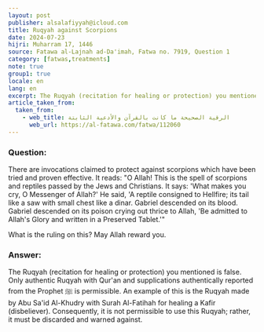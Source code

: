 ```yaml
---
layout: post
publisher: alsalafiyyah@icloud.com
title: Ruqyah against Scorpions
date: 2024-07-23
hijri: Muharram 17, 1446
source: Fatawa al-Lajnah ad-Da'imah, Fatwa no. 7919, Question 1
category: [fatwas,treatments]
note: true
group1: true
locale: en
lang: en
excerpt: The Ruqyah (recitation for healing or protection) you mentioned is false. Only authentic Ruqyah with Qur'an and supplications authentically reported from the Prophet is permissible.
article_taken_from: 
  taken_from:
    - web_title: الرقية الصحيحة ما كانت بالقرآن والأدعية الثابتة  
      web_url: https://al-fatawa.com/fatwa/112060
---
```


### Question: 
There are invocations claimed to protect against scorpions which have been tried and proven effective. It reads: "O Allah! This is the spell of scorpions and reptiles passed by the Jews and Christians. It says: 'What makes you cry, O Messenger of Allah?' He said, 'A reptile consigned to Hellfire; its tail like a saw with small chest like a dinar. Gabriel descended on its blood. Gabriel descended on its poison crying out thrice to Allah, 'Be admitted to Allah's Glory and written in a Preserved Tablet.'" 

What is the ruling on this? May Allah reward you.

### Answer: 
The Ruqyah (recitation for healing or protection) you mentioned is false. Only authentic Ruqyah with Qur'an and supplications authentically reported from the Prophet ﷺ is permissible. An example of this is the Ruqyah made by Abu Sa'id Al-Khudry with Surah Al-Fatihah for healing a Kafir (disbeliever). Consequently, it is not permissible to use this Ruqyah; rather, it must be discarded and warned against. 
